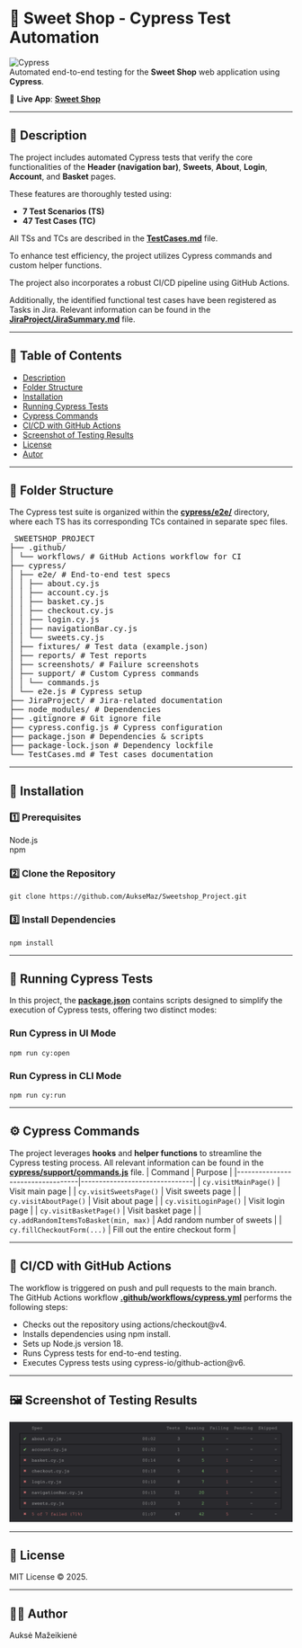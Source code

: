 # 🍬 Sweet Shop - Cypress Test Automation


![Cypress](https://img.shields.io/badge/Cypress-Testing-green?logo=cypress)  
Automated end-to-end testing for the **Sweet Shop** web application using **Cypress**.

🛒 **Live App**: [**Sweet Shop**](https://sweetshop.netlify.app)

---

## 📝 Description

The project includes automated Cypress tests that verify the core functionalities of the **Header (navigation bar)**, **Sweets**, **About**, **Login**, **Account**, and **Basket** pages.

These features are thoroughly tested using:
- **7 Test Scenarios (TS)**
- **47 Test Cases (TC)**

All TSs and TCs are described in the [**TestCases.md**](/TestCases.md) file. 

To enhance test efficiency, the project utilizes Cypress commands and custom helper functions.

The project also incorporates a robust CI/CD pipeline using GitHub Actions. 

Additionally, the identified functional test cases have been registered as Tasks in Jira. Relevant information can be found in the [**JiraProject/JiraSummary.md**](/JiraProject/JiraSummary.md) file.

---
## 🔖 Table of Contents

- [Description](#description)
- [Folder Structure](#folder-structure)
- [Installation](#installation)
- [Running Cypress Tests](#running-cypress-tests)
- [Cypress Commands](#cypress-commands)
- [CI/CD with GitHub Actions](#cicd-with-github-actions)
- [Screenshot of Testing Results](#screenshot-of-testing-results)
- [License](#license)
- [Autor](#autor)

---
## 🔁 Folder Structure

The Cypress test suite is organized within the [**cypress/e2e/**](cypress/e2e/) directory, where each TS has its corresponding TCs contained in separate spec files. 

<pre> SWEETSHOP_PROJECT 
├── .github/ 
│ └── workflows/ # GitHub Actions workflow for CI 
├── cypress/ 
│ ├── e2e/ # End-to-end test specs 
│ │ ├── about.cy.js 
│ │ ├── account.cy.js 
│ │ ├── basket.cy.js 
│ │ ├── checkout.cy.js 
│ │ ├── login.cy.js 
│ │ ├── navigationBar.cy.js 
│ │ └── sweets.cy.js 
│ ├── fixtures/ # Test data (example.json) 
│ ├── reports/ # Test reports 
│ ├── screenshots/ # Failure screenshots 
│ ├── support/ # Custom Cypress commands 
│ │ └── commands.js 
│ └── e2e.js # Cypress setup 
├── JiraProject/ # Jira-related documentation 
├── node_modules/ # Dependencies 
├── .gitignore # Git ignore file 
├── cypress.config.js # Cypress configuration 
├── package.json # Dependencies & scripts 
├── package-lock.json # Dependency lockfile 
└── TestCases.md # Test cases documentation </pre>

---
## 🔧 Installation
### 1️⃣ Prerequisites

Node.js  
npm 

### 2️⃣ Clone the Repository

```
git clone https://github.com/AukseMaz/Sweetshop_Project.git
```
### 3️⃣ Install Dependencies
```
npm install
```
---

## 🧪 Running Cypress Tests  
In this project, the [**package.json**](/package.json) contains scripts designed to simplify the execution of Cypress tests, offering two distinct modes:  
### Run Cypress in UI Mode
```
npm run cy:open
```
### Run Cypress in CLI Mode
```
npm run cy:run
```
---

## ⚙️ Cypress Commands

The project leverages **hooks** and **helper functions** to streamline the Cypress testing process. All relevant information can be found in the [**cypress/support/commands.js**](/cypress/support/commands.js) file. 
| Command                          | Purpose                       |
|----------------------------------|-------------------------------|
| `cy.visitMainPage()`             | Visit main page                |
| `cy.visitSweetsPage()`           | Visit sweets page          |
| `cy.visitAboutPage()`            | Visit about page              |
| `cy.visitLoginPage()`            | Visit login page                   |
| `cy.visitBasketPage()`           | Visit basket page                  |
| `cy.addRandomItemsToBasket(min, max)` | Add random number of sweets |
| `cy.fillCheckoutForm(...)`      | Fill out the entire checkout form |

---

## 🚀 CI/CD with GitHub Actions
The workflow is triggered on push and pull requests to the main branch.   
The GitHub Actions workflow [**.github/workflows/cypress.yml**](.github/workflows/cypress.yml) performs the following steps:

- Checks out the repository using actions/checkout@v4.
- Installs dependencies using npm install.
- Sets up Node.js version 18.
- Runs Cypress tests for end-to-end testing.
- Executes Cypress tests using cypress-io/github-action@v6. 

---

## 🖼️ Screenshot of Testing Results  
![](TestingResults.png)

---

## 📄 License
MIT License © 2025.

---

## 🧑‍💻 Author
Auksė Mažeikienė


